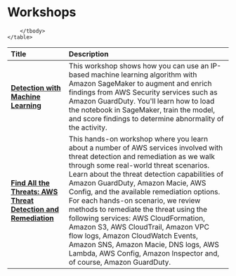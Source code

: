 # Workshops

<div class="md-typeset__table">
    <table>
        <thead>
            <tr>
                <th align="left" ><strong>Title</strong></th>
                <th align="left"><strong>Description</strong></th>
            </tr>
        </thead>
        <tbody>
            <tr>
                <td align="left"><a class="table" href="./detection-ml"><strong>Detection with Machine Learning</strong></a></td>
                <td align="left">This workshop shows how you can use an IP-based machine learning algorithm with Amazon SageMaker to augment and enrich findings from AWS Security services such as Amazon GuardDuty. You'll learn how to load the notebook in SageMaker, train the model, and score findings to determine abnormality of the activity.</td>
            </tr>
            <tr>
                <td align="left"><a class="table" href="./threat-detection-remediation/"><strong>Find All the Threats: AWS Threat Detection and Remediation</strong></a></td>
                <td align="left">This hands-on workshop where you learn about a number of AWS services involved with threat detection and remediation as we walk through some real-world threat scenarios. Learn about the threat detection capabilities of Amazon GuardDuty, Amazon Macie, AWS Config, and the available remediation options. For each hands-on scenario, we review methods to remediate the threat using the following services: AWS CloudFormation, Amazon S3, AWS CloudTrail, Amazon VPC flow logs, Amazon CloudWatch Events, Amazon SNS, Amazon Macie, DNS logs, AWS Lambda, AWS Config, Amazon Inspector and, of course, Amazon GuardDuty.</td>
            </tr>
            
        </tbody>
    </table>
</div>